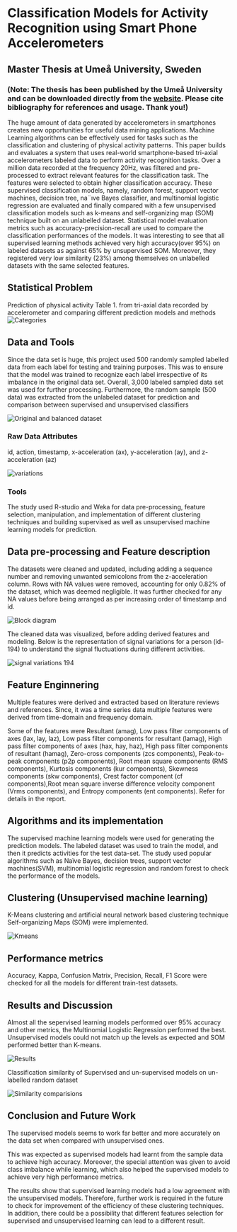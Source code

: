 
# Classification Models for Activity Recognition using Smart Phone Accelerometers 
## Master Thesis at Umeå University, Sweden
### (Note: The thesis has been published by the Umeå University and can be downloaded directly from the [website](http://umu.diva-portal.org/smash/record.jsf?aq2=%5B%5B%5D%5D&c=26&af=%5B%5D&searchType=LIST_LATEST&sortOrder2=title_sort_asc&language=en&pid=diva2%3A1672970&aq=%5B%5B%5D%5D&sf=all&aqe=%5B%5D&sortOrder=author_sort_asc&onlyFullText=false&noOfRows=50&dswid=-5755). Please cite bibliography for references and usage. Thank you!)

The huge amount of data generated by accelerometers in smartphones creates new opportunities for useful data mining applications. Machine Learning algorithms can be effectively used for
tasks such as the classification and clustering of physical activity patterns. This paper builds and evaluates a system that uses real-world smartphone-based tri-axial accelerometers labeled data to
perform activity recognition tasks. Over a million data recorded at the frequency 20Hz, was filtered and pre-processed to extract relevant features for the classification task. The features were
selected to obtain higher classification accuracy. These supervised classification models, namely, random forest, support vector machines, decision tree, na¨ıve Bayes classifier, and multinomial
logistic regression are evaluated and finally compared with a few unsupervised classification models such as k-means and self-organizing map (SOM) technique built on an unlabelled dataset.
Statistical model evaluation metrics such as accuracy-precision-recall are used to compare the classification performances of the models. It was interesting to see that all supervised learning
methods achieved very high accuracy(over 95%) on labeled datasets as against 65% by unsupervised SOM. Moreover, they registered very low similarity (23%) among themselves on unlabelled
datasets with the same selected features.

## Statistical Problem
Prediction of physical activity Table 1. from tri-axial data recorded by accelerometer and comparing different prediction models and methods
![Categories](https://github.com/biswas006/Classification-Models/blob/main/Snapshots%20and%20Pics/Snapshot-Six%20Activities%20for%20prediction.png)

## Data and Tools
Since the data set is huge, this project used 500 randomly sampled labelled data from each label for testing and training purposes. This was to ensure that the model was trained to recognize each label irrespective of its imbalance in the original data set. Overall, 3,000 labeled sampled data set was used for further processing. Furthermore, the random sample (500 data) was extracted from the unlabeled dataset for prediction and comparison between supervised and unsupervised classifiers

![Original and balanced dataset](https://github.com/biswas006/Classification-Models/blob/main/Snapshots%20and%20Pics/Original%20and%20sampled%20balanced%20dataset.png)

### Raw Data Attributes
id, action, timestamp, x-acceleration (ax), y-acceleration (ay), and z-acceleration (az) 

![variations](https://github.com/biswas006/Classification-Models/blob/main/Snapshots%20and%20Pics/Signal%20variations.png)

### Tools 
The study used R-studio and Weka for data pre-processing, feature selection, manipulation, and implementation of different clustering techniques and building supervised as well as unsupervised machine learning models for prediction.

## Data pre-processing and Feature description
The datasets were cleaned and updated, including adding a sequence number and removing unwanted semicolons from the z-acceleration column. Rows with NA values were removed, accounting for only 0.82% of the dataset, which was deemed negligible. It was further checked for any NA values before being arranged as per increasing order of timestamp and id.

![Block diagram](https://github.com/biswas006/Classification-Models/blob/main/Snapshots%20and%20Pics/Block%20Diagram.png)

The cleaned data was visualized, before adding derived features and modeling. Below is the representation of signal variations for a person (id-194) to understand the signal fluctuations during different activities.

![signal variations 194](https://github.com/biswas006/Classification-Models/blob/main/Snapshots%20and%20Pics/Signal%20variations%20id-194.png)

## Feature Enginnering
Multiple features were derived and extracted based on literature reviews and references. Since, it was a time series data multiple features were derived from time-domain and frequency domain. 

Some of the features were Resultant (amag), Low pass filter components of axes (lax, lay, laz), Low pass filter components for resultant (lamag), High pass filter components of axes (hax, hay, haz), High pass filter components of resultant (hamag), Zero-cross components (zcs components), Peak-to-peak components (p2p components), Root mean square components (RMS components), Kurtosis components (kur components), Skewness components (skw components), Crest factor component (cf components),Root mean square inverse difference velocity component (Vrms components), and Entropy components (ent components). Refer for details in the report.

## Algorithms and its implementation
The supervised machine learning models were used for generating the prediction models. The labeled dataset was used to train the model, and then it predicts activities for the test data-set. The study used popular algorithms such as Naïve Bayes, decision trees, support vector machines(SVM), multinomial logistic regression and random forest to check the performance of the models.

## Clustering (Unsupervised machine learning)
K-Means clustering and artificial neural network based clustering technique Self-organizing Maps (SOM) were implemented.

![Kmeans](https://github.com/biswas006/Classification-Models/blob/main/Snapshots%20and%20Pics/K6.png)

##  Performance metrics
Accuracy, Kappa, Confusion Matrix, Precision, Recall, F1 Score were checked for all the models for different train-test datasets.

## Results and Discussion
Almost all the sepervised learning models performed over 95% accuracy and other metrics, the Multinomial Logistic Regression performed the best. Unsupervised models could not match up the levels as expected and SOM performed better than K-means.

![Results](https://github.com/biswas006/Classification-Models/blob/main/Snapshots%20and%20Pics/Model%20Performance.png)

Classification similarity of Supervised and un-supervised models on un-labelled random dataset 

![Similarity comparisions](https://github.com/biswas006/Classification-Models/blob/main/Snapshots%20and%20Pics/Similarity%20comparision.png)

## Conclusion and Future Work
The supervised models seems to work far better and more accurately on the data set when compared with unsupervised ones.

This was expected as supervised models had learnt from the sample data to achieve high accuracy. Moreover, the special attention was given to avoid class imbalance while learning, which also helped the supervised models to achieve very high performance metrics.

The results show that supervised learning models had a low agreement with the unsupervised models. Therefore, further work is required in the future to check for improvement of the efficiency of these clustering techniques. In addition, there could be a possibility that different features selection for supervised and unsupervised learning can lead to a different result.










